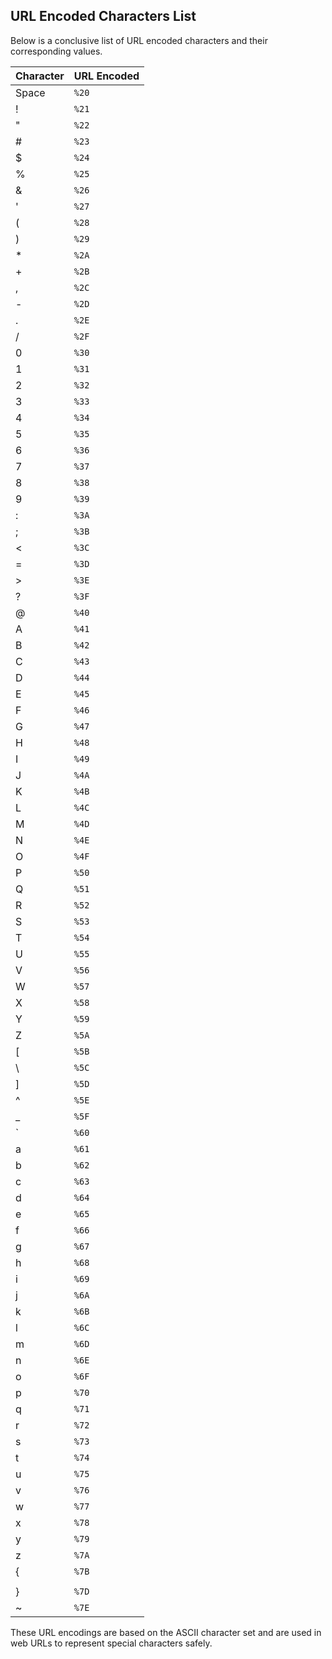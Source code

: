 ## URL Encoded Characters List

Below is a conclusive list of URL encoded characters and their corresponding values.

| Character | URL Encoded |
|-----------|------------|
| Space     | `%20`      |
| !         | `%21`      |
| "         | `%22`      |
| #         | `%23`      |
| $         | `%24`      |
| %         | `%25`      |
| &         | `%26`      |
| '         | `%27`      |
| (         | `%28`      |
| )         | `%29`      |
| *         | `%2A`      |
| +         | `%2B`      |
| ,         | `%2C`      |
| -         | `%2D`      |
| .         | `%2E`      |
| /         | `%2F`      |
| 0         | `%30`      |
| 1         | `%31`      |
| 2         | `%32`      |
| 3         | `%33`      |
| 4         | `%34`      |
| 5         | `%35`      |
| 6         | `%36`      |
| 7         | `%37`      |
| 8         | `%38`      |
| 9         | `%39`      |
| :         | `%3A`      |
| ;         | `%3B`      |
| <         | `%3C`      |
| =         | `%3D`      |
| >         | `%3E`      |
| ?         | `%3F`      |
| @         | `%40`      |
| A         | `%41`      |
| B         | `%42`      |
| C         | `%43`      |
| D         | `%44`      |
| E         | `%45`      |
| F         | `%46`      |
| G         | `%47`      |
| H         | `%48`      |
| I         | `%49`      |
| J         | `%4A`      |
| K         | `%4B`      |
| L         | `%4C`      |
| M         | `%4D`      |
| N         | `%4E`      |
| O         | `%4F`      |
| P         | `%50`      |
| Q         | `%51`      |
| R         | `%52`      |
| S         | `%53`      |
| T         | `%54`      |
| U         | `%55`      |
| V         | `%56`      |
| W         | `%57`      |
| X         | `%58`      |
| Y         | `%59`      |
| Z         | `%5A`      |
| [         | `%5B`      |
| \         | `%5C`      |
| ]         | `%5D`      |
| ^         | `%5E`      |
| _         | `%5F`      |
| `         | `%60`      |
| a         | `%61`      |
| b         | `%62`      |
| c         | `%63`      |
| d         | `%64`      |
| e         | `%65`      |
| f         | `%66`      |
| g         | `%67`      |
| h         | `%68`      |
| i         | `%69`      |
| j         | `%6A`      |
| k         | `%6B`      |
| l         | `%6C`      |
| m         | `%6D`      |
| n         | `%6E`      |
| o         | `%6F`      |
| p         | `%70`      |
| q         | `%71`      |
| r         | `%72`      |
| s         | `%73`      |
| t         | `%74`      |
| u         | `%75`      |
| v         | `%76`      |
| w         | `%77`      |
| x         | `%78`      |
| y         | `%79`      |
| z         | `%7A`      |
| {         | `%7B`      |
| |         | `%7C`      |
| }         | `%7D`      |
| ~         | `%7E`      |

These URL encodings are based on the ASCII character set and are used in web URLs to represent special characters safely.
